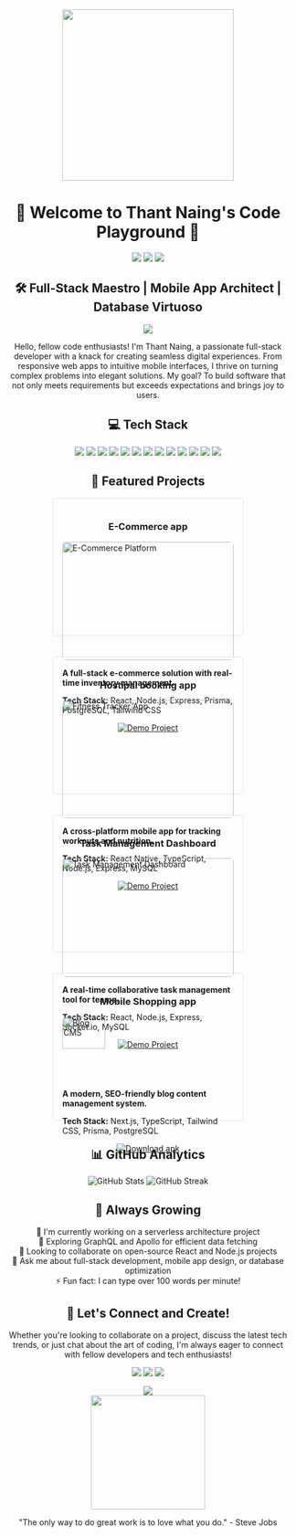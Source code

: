 <div align="center">
  <img src="https://media.giphy.com/media/L1R1tvI9svkIWwpVYr/giphy.gif" width="300" height="300" />
  
  <h1>👋 Welcome to Thant Naing's Code Playground 🚀</h1>
  
  <p>
    <a href="#"><img src="https://img.shields.io/badge/-LinkedIn-0077B5?style=for-the-badge&logo=Linkedin&logoColor=white"/></a>
    <a href="#"><img src="https://img.shields.io/badge/-Twitter-1DA1F2?style=for-the-badge&logo=Twitter&logoColor=white"/></a>
    <a href="#"><img src="https://img.shields.io/badge/-Portfolio-4285F4?style=for-the-badge&logo=google-chrome&logoColor=white"/></a>
  </p>
</div>

<div align="center">
  <h2>🛠️ Full-Stack Maestro | Mobile App Architect | Database Virtuoso</h2>
  <img src="https://readme-typing-svg.herokuapp.com/?lines=Crafting+Web+and+Mobile+Experiences;Building+with+MERN+Stack;Optimizing+Databases;Always+Exploring+New+Tech&font=Fira%20Code&center=true&width=380&height=50">
</div>

<p align="center">
  Hello, fellow code enthusiasts! I'm Thant Naing, a passionate full-stack developer with a knack for creating seamless digital experiences. From responsive web apps to intuitive mobile interfaces, I thrive on turning complex problems into elegant solutions. My goal? To build software that not only meets requirements but exceeds expectations and brings joy to users.
</p>

<div align="center">
  <h2>💻 Tech Stack</h2>
</div>

<p align="center">
  <img src="https://img.shields.io/badge/-HTML5-E34F26?style=for-the-badge&logo=html5&logoColor=white" />
  <img src="https://img.shields.io/badge/-CSS3-1572B6?style=for-the-badge&logo=css3&logoColor=white" />
  <img src="https://img.shields.io/badge/-JavaScript-F7DF1E?style=for-the-badge&logo=javascript&logoColor=black" />
  <img src="https://img.shields.io/badge/-React-61DAFB?style=for-the-badge&logo=react&logoColor=black" />
  <img src="https://img.shields.io/badge/-Tailwind_CSS-38B2AC?style=for-the-badge&logo=tailwind-css&logoColor=white" />
  <img src="https://img.shields.io/badge/-Node.js-339933?style=for-the-badge&logo=node.js&logoColor=white" />
  <img src="https://img.shields.io/badge/-Express-000000?style=for-the-badge&logo=express&logoColor=white" />
  <img src="https://img.shields.io/badge/-Prisma-2D3748?style=for-the-badge&logo=prisma&logoColor=white" />
  <img src="https://img.shields.io/badge/-React_Native-61DAFB?style=for-the-badge&logo=react&logoColor=black" />
  <img src="https://img.shields.io/badge/-Next.js-000000?style=for-the-badge&logo=next.js&logoColor=white" />
  <img src="https://img.shields.io/badge/-MySQL-4479A1?style=for-the-badge&logo=mysql&logoColor=white" />
  <img src="https://img.shields.io/badge/-PostgreSQL-336791?style=for-the-badge&logo=postgresql&logoColor=white" />
  <img src="https://img.shields.io/badge/-TypeScript-3178C6?style=for-the-badge&logo=typescript&logoColor=white" />
</p>

<div align="center">
  <h2>🌟 Featured Projects</h2>
</div>

<div style="display: flex; justify-content: center; flex-wrap: wrap; gap: 20px;">
  <div style="width: 45%; min-width: 300px; border: 1px solid #e1e4e8; border-radius: 6px; padding: 16px; margin-bottom: 16px;">
    <h3 align="center">E-Commerce app</h3>
    <img src="https://res.cloudinary.com/doa84txts/image/upload/v1730537235/Screenshot_2024-11-02_151418_fg4nxo.png" style="width: 100%; border-radius: 6px;" alt="E-Commerce Platform" />
    <p><strong>A full-stack e-commerce solution with real-time inventory management.</strong></p>
    <p><strong>Tech Stack:</strong> React, Node.js, Express, Prisma, PostgreSQL, Tailwind CSS</p>
    <div align="center">
      <a href="https://shopping-card-theta-inky.vercel.app/" target="_blank">
        <img src="https://img.shields.io/badge/-View_Project-181717?style=for-the-badge&logo=github" alt="Demo Project" />
      </a>
    </div>
  </div>

  <div style="width: 45%; min-width: 300px; border: 1px solid #e1e4e8; border-radius: 6px; padding: 16px; margin-bottom: 16px;">
    <h3 align="center">Hostipal booking app</h3>
    <img src="https://res.cloudinary.com/doa84txts/image/upload/v1730537259/Screenshot_2024-11-02_151515_cfgriu.png" style="width: 100%; border-radius: 6px;" alt="Fitness Tracker App" />
    <p><strong>A cross-platform mobile app for tracking workouts and nutrition.</strong></p>
    <p><strong>Tech Stack:</strong> React Native, TypeScript, Node.js, Express, MySQL</p>
    <div align="center">
      <a href="https://react-project-no-2.vercel.app/" target="_blank">
        <img src="https://img.shields.io/badge/-View_Project-181717?style=for-the-badge&logo=github" alt="Demo Project" />
      </a>
    </div>
  </div>

   <div style="width: 45%; min-width: 300px; border: 1px solid #e1e4e8; border-radius: 6px; padding: 16px; margin-bottom: 16px;">
    <h3 align="center">Task Management Dashboard</h3>
    <img src="https://res.cloudinary.com/doa84txts/image/upload/v1730537951/Screenshot_2024-11-02_152836_y569wp.png" style="width: 100%; border-radius: 6px;" alt="Task Management Dashboard" />
    <p><strong>A real-time collaborative task management tool for teams.</strong></p>
    <p><strong>Tech Stack:</strong> React, Node.js, Express, Socket.io, MySQL</p>
    <div align="center">
      <a href="https://github.com/yourusername/task-dashboard" target="_blank">
        <img src="https://img.shields.io/badge/-View_Project-181717?style=for-the-badge&logo=github" alt="Demo Project" />
      </a>
    </div>
  </div>

  <div style="width: 45%; min-width: 300px; border: 1px solid #e1e4e8; border-radius: 6px; padding: 16px; margin-bottom: 16px; margin="auto">
    <h3 align="center">Mobile Shopping app</h3>
    <img src="https://res.cloudinary.com/doa84txts/image/upload/w_400,h_800/v1730626079/Screenshot_2024-11-03_155355_hxtw6e.png" style="width: 50%; border-radius: 6px;" alt="Blog CMS" />
    <p><strong>A modern, SEO-friendly blog content management system.</strong></p>
    <p><strong>Tech Stack:</strong> Next.js, TypeScript, Tailwind CSS, Prisma, PostgreSQL</p>
    <div align="center">
      <a href="https://expo.dev/artifacts/eas/o55c8qmFXQ4Xp5kQuc3HU.apk" target="_blank">
        <img src="https://img.shields.io/badge/-View_Project-181717?style=for-the-badge&logo=github" alt="Download apk" />
      </a>
    </div>
  </div>

 
</div>

<div align="center">
  <h2>📊 GitHub Analytics</h2>
  <img src="https://github-readme-stats.vercel.app/api?username=yourusername&show_icons=true&theme=radical" alt="GitHub Stats" />
  <img src="https://github-readme-streak-stats.herokuapp.com/?user=yourusername&theme=radical" alt="GitHub Streak" />
</div>

<div align="center">
  <h2>🌱 Always Growing</h2>
  <p>
    🔭 I'm currently working on a serverless architecture project<br>
    🌟 Exploring GraphQL and Apollo for efficient data fetching<br>
    👯 Looking to collaborate on open-source React and Node.js projects<br>
    💬 Ask me about full-stack development, mobile app design, or database optimization<br>
    ⚡ Fun fact: I can type over 100 words per minute!
  </p>
</div>

<div align="center">
  <h2>🤝 Let's Connect and Create!</h2>
  <p>
    Whether you're looking to collaborate on a project, discuss the latest tech trends, or just chat about the art of coding, I'm always eager to connect with fellow developers and tech enthusiasts!
  </p>
  <p>
    <a href="mailto:your.email@example.com"><img src="https://img.shields.io/badge/-Email-D14836?style=for-the-badge&logo=Gmail&logoColor=white"/></a>
    <a href="https://github.com/yourusername"><img src="https://img.shields.io/badge/-GitHub-181717?style=for-the-badge&logo=github"/></a>
    <a href="https://stackoverflow.com/users/youruserid"><img src="https://img.shields.io/badge/-Stack%20Overflow-FE7A16?style=for-the-badge&logo=stack-overflow&logoColor=white"/></a>
  </p>
</div>

<div align="center">
  <img src="https://komarev.com/ghpvc/?username=yourusername&color=blueviolet&style=flat-square&label=Profile+Views" />
</div>

<div align="center">
  <img src="https://media.giphy.com/media/LmNwrBhejkK9EFP504/giphy.gif" width="200" />
  <p>"The only way to do great work is to love what you do." - Steve Jobs</p>
</div>




